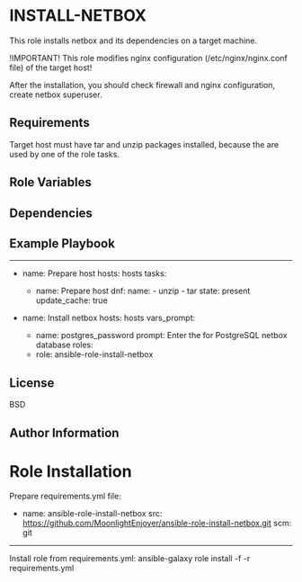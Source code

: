 INSTALL-NETBOX
=========

This role installs netbox and its dependencies on a target machine.

!IMPORTANT!
This role modifies nginx configuration (/etc/nginx/nginx.conf file) of the target host!

After the installation, you should check firewall and nginx configuration, create netbox superuser.

Requirements
------------
Target host must have tar and unzip packages installed, because the are used by one of the role tasks.

Role Variables
--------------
<!-- A description of the settable variables for this role should go here, including any variables that are in defaults/main.yml, vars/main.yml, and any variables that can/should be set via parameters to the role. Any variables that are read from other roles and/or the global scope (ie. hostvars, group vars, etc.) should be mentioned here as well. -->

Dependencies
------------

<!-- A list of other roles hosted on Galaxy should go here, plus any details in regards to parameters that may need to be set for other roles, or variables that are used from other roles. -->

Example Playbook
----------------

---
- name: Prepare host
  hosts: hosts
  tasks:
    - name: Prepare host
      dnf:
        name:
          - unzip
          - tar
        state: present
        update_cache: true

- name: Install netbox
  hosts: hosts
  vars_prompt:
    - name: postgres_password
      prompt: Enter the for PostgreSQL netbox database
  roles:
    - role: ansible-role-install-netbox
    

License
-------

BSD

Author Information
------------------

<!-- An optional section for the role authors to include contact information, or a website (HTML is not allowed). -->

Role Installation
=========
Prepare requirements.yml file:

- name: ansible-role-install-netbox
  src: https://github.com/MoonlightEnjoyer/ansible-role-install-netbox.git
  scm: git

------------------
Install role from requirements.yml:
  ansible-galaxy role install -f -r requirements.yml
